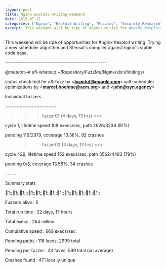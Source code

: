 ```yaml
---
layout: post
title: Nginx exploit writing weekend
date: 2019-07-11
categories: ["Nginx", "Exploit Writing", "Fuzzing", "Security Research", "Scheduler Optimization", "Fuzzing Tools", "Nginx Exploits"]
excerpt: This weekend will be ripe of opportunities for #nginx #exploit writing. Trying a new scheduler algorithm and Stensal's compiler against nginx's stable code base.
---
```

This weekend will be ripe of opportunities for #nginx #exploit writing. Trying
a new scheduler algorithm and Stensal's compiler against nginx's stable code
base.

\---------------------------------------------------

@meteor:~# afl-whatsup ~/Repository/FuzzMe/Nginx/sbin/findings/

status check tool for afl-fuzz by
<[**lcamtuf@google.com**](mailto:lcamtuf@google.com)> with scheduler
optimizations by <[**marcel.boehme@acm.org**](mailto:marcel.boehme@acm.org)>
and <[**john@syn.agency**](mailto:john@syn.agency)>

Individual fuzzers

==================

>>> fuzzer01 (4 days, 13 hrs) <<<

cycle 1, lifetime speed 108 execs/sec, path 2626/3234 (81%)

pending 116/2979, coverage 13.58%, 92 crashes

>>> fuzzer02 (4 days, 13 hrs) <<<

cycle 429, lifetime speed 152 execs/sec, path 3562/4483 (79%)

pending 0/5, coverage 13.58%, 34 crashes

.........

Summary stats

1;;1;;1;;;1;;1;;1;;1;;1;;1;;1;;1;;1;;1;;

Fuzzers alive : 5

Total run time : 22 days, 17 hours

Total execs : 264 million

Cumulative speed : 669 execs/sec

Pending paths : 116 faves, 2999 total

Pending per fuzzer : 23 faves, 599 total (on average)

Crashes found : 471 locally unique


